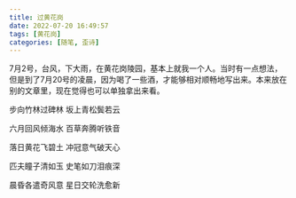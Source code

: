 ```yaml
---
title: 过黄花岗
date: 2022-07-20 16:49:57
tags: [黄花岗]
categories: [随笔, 歪诗]
---
```


7月2号，台风，下大雨，在黄花岗陵园，基本上就我一个人。当时有一点想法，但是到了7月20号的凌晨，因为喝了一些酒，才能够相对顺畅地写出来。本来放在别的文章里，现在觉得也可以单独拿出来看。

步向竹林过碑林 坂上青松鬓若云

六月回风倾海水 百草奔腾听铁音

落日黄花飞碧土 冲冠意气破天心

匹夫瞳子清如玉 史笔如刀泪痕深

晨昏各遣奇风意 星日交轮洗愈新